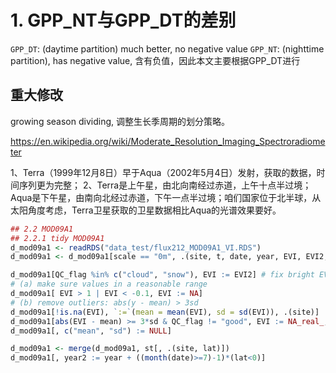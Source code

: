 # 1. GPP_NT与GPP_DT的差别

`GPP_DT`: (daytime partition) much better, no negative value
`GPP_NT`: (nighttime partition), has negative value, 含有负值，因此本文主要根据GPP_DT进行

## 重大修改
growing season dividing, 调整生长季周期的划分策略。


https://en.wikipedia.org/wiki/Moderate_Resolution_Imaging_Spectroradiometer

1、Terra（1999年12月8日）早于Aqua（2002年5月4日）发射，获取的数据，时间序列更为完整；
2、Terra是上午星，由北向南经过赤道，上午十点半过境；Aqua是下午星，由南向北经过赤道，下午一点半过境；咱们国家位于北半球，从太阳角度考虑，Terra卫星获取的卫星数据相比Aqua的光谱效果要好。


```r
## 2.2 MOD09A1
## 2.2.1 tidy MOD09A1
d_mod09a1 <- readRDS("data_test/flux212_MOD09A1_VI.RDS")
d_mod09a1 <- d_mod09a1[scale == "0m", .(site, t, date, year, EVI, EVI2, NDVI, LSWI, w, StateQA, QC_flag)]

d_mod09a1[QC_flag %in% c("cloud", "snow"), EVI := EVI2] # fix bright EVI
# (a) make sure values in a reasonable range
d_mod09a1[ EVI > 1 | EVI < -0.1, EVI := NA]
# (b) remove outliers: abs(y - mean) > 3sd
d_mod09a1[!is.na(EVI), `:=`(mean = mean(EVI), sd = sd(EVI)), .(site)]
d_mod09a1[abs(EVI - mean) >= 3*sd & QC_flag != "good", EVI := NA_real_, .(site)]
d_mod09a1[, c("mean", "sd") := NULL]

d_mod09a1 <- merge(d_mod09a1, st[, .(site, lat)])
d_mod09a1[, year2 := year + ((month(date)>=7)-1)*(lat<0)]
```
